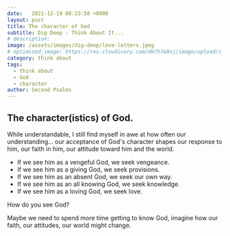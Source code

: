 ```yaml
---
date:   2021-12-19 08:23:58 +0000
layout: post
title: The character of God
subtitle: Dig Deep - Think About It...
# description: 
image: /assets/images/dig-deep/love-letters.jpeg
# optimized_image: https://res.cloudinary.com/dm7h7e8xj/image/upload/c_scale,w_380/v1559821647/theme2_ylcxxz.jpg
category: think about
tags:
  - think about
  - God
  - character
author: Second Psalms
---
```


## The character(istics) of God. 

While understandable, I still find myself in awe at how often our understanding... our acceptance of God's character shapes our response to him, our faith in him, our attitude toward him and the world. 

- If we see him as a vengeful God, we seek  vengeance.
- If we see him as a giving God, we seek provisions. 
- If we see him as an absent God, we seek our own way.
- If we see him as an all knowing God, we seek knowledge. 
- If we see him as a loving God, we seek love.

How do you see God? 

Maybe we need to spend more time getting to know God, imagine how our faith, our attitudes, our world might change.